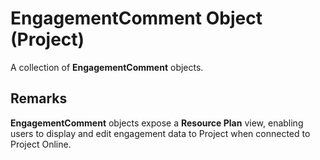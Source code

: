 
# EngagementComment Object (Project)

A collection of  **EngagementComment** objects.


## Remarks

 **EngagementComment** objects expose a **Resource Plan** view, enabling users to display and edit engagement data to Project when connected to Project Online.

